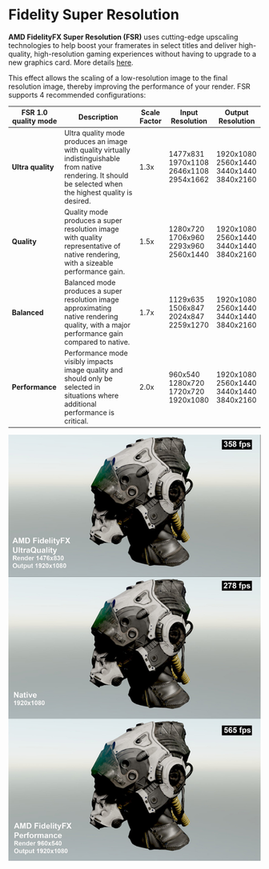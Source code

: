 # Fidelity Super Resolution

**AMD FidelityFX Super Resolution (FSR)** uses cutting-edge upscaling technologies to help boost your framerates in select titles and deliver high-quality, high-resolution gaming experiences without having to upgrade to a new graphics card. More details [here](https://www.amd.com/en/technologies/radeon-software-fidelityfx-super-resolution).

This effect allows the scaling of a low-resolution image to the final resolution image, thereby improving the performance of your render. FSR supports 4 recommended configurations:

| FSR 1.0 quality mode | Description | Scale Factor | Input Resolution | Output Resolution | 
| -------------------- | ----------- | ------------ | ---------------- | ----------------- |
| **Ultra quality**    | Ultra quality mode produces an image with quality virtually indistinguishable from native rendering. It should be selected when the highest quality is desired. | 1.3x | 1477x831 <br> 1970x1108 <br> 2646x1108 <br> 2954x1662 | 1920x1080 <br> 2560x1440 <br> 3440x1440 <br> 3840x2160 |
| **Quality**          | Quality mode produces a super resolution image with quality representative of native rendering, with a sizeable performance gain. | 1.5x | 1280x720 <br> 1706x960 <br> 2293x960 <br> 2560x1440 | 1920x1080 <br> 2560x1440 <br> 3440x1440 <br> 3840x2160 |
| **Balanced**         | Balanced mode produces a super resolution image approximating native rendering quality, with a major performance gain compared to native. | 1.7x | 1129x635 <br> 1506x847 <br> 2024x847 <br> 2259x1270 | 1920x1080 <br> 2560x1440 <br> 3440x1440 <br> 3840x2160 |
| **Performance**      | Performance mode visibly impacts image quality and should only be selected in situations where additional performance is critical. | 2.0x | 960x540 <br> 1280x720 <br> 1720x720 <br> 1920x1080 | 1920x1080 <br> 2560x1440 <br> 3440x1440 <br> 3840x2160 |

![FSR](images/FSR.jpg)